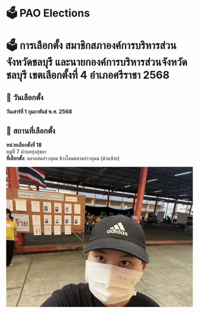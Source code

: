 # 🗳️ PAO Elections  
# 🗳️ การเลือกตั้ง สมาชิกสภาองค์การบริหารส่วนจังหวัดชลบุรี และนายกองค์การบริหารส่วนจังหวัดชลบุรี เขตเลือกตั้งที่ 4 อำเภอศรีราชา 2568

## 📅 วันเลือกตั้ง  
**วันเสาร์ที่ 1 กุมภาพันธ์ พ.ศ. 2568**

## 📍 สถานที่เลือกตั้ง  
**หน่วยเลือกตั้งที่ 18**  
หมู่ที่ 7 ตำบลทุ่งสุขลา  
**ที่เลือกตั้ง:** ตลาดสดอ่าวอุดม ข้างโดมตลาดอ่าวอุดม (ด้านซ้าย)

![หน่วยเลือกตั้ง](Images/IMG_7547.jpeg)
